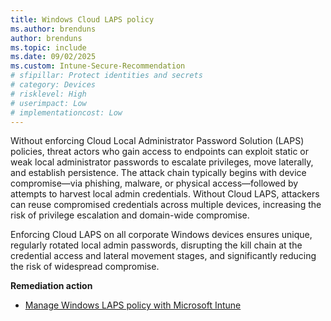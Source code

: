 ```yaml
---
title: Windows Cloud LAPS policy
ms.author: brenduns
author: brenduns
ms.topic: include
ms.date: 09/02/2025
ms.custom: Intune-Secure-Recommendation
# sfipillar: Protect identities and secrets
# category: Devices
# risklevel: High
# userimpact: Low
# implementationcost: Low
---
```

Without enforcing Cloud Local Administrator Password Solution (LAPS) policies, threat actors who gain access to endpoints can exploit static or weak local administrator passwords to escalate privileges, move laterally, and establish persistence. The attack chain typically begins with device compromise—via phishing, malware, or physical access—followed by attempts to harvest local admin credentials. Without Cloud LAPS, attackers can reuse compromised credentials across multiple devices, increasing the risk of privilege escalation and domain-wide compromise.

Enforcing Cloud LAPS on all corporate Windows devices ensures unique, regularly rotated local admin passwords, disrupting the kill chain at the credential access and lateral movement stages, and significantly reducing the risk of widespread compromise.

**Remediation action**

- [Manage Windows LAPS policy with Microsoft Intune](/intune/intune-service/protect/windows-laps-policy)